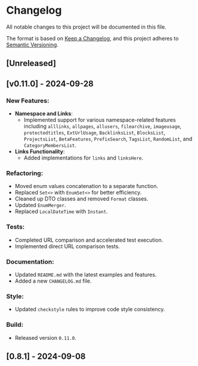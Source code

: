 # Changelog

All notable changes to this project will be documented in this file.

The format is based on [Keep a Changelog](https://keepachangelog.com/en/1.1.0/),
and this project adheres to [Semantic Versioning](https://semver.org/spec/v2.0.0.html).

## [Unreleased]

## [v0.11.0] - 2024-09-28

### New Features:
- **Namespace and Links**:
    - Implemented support for various namespace-related features including `alllinks`, `allpages`, `allusers`, `filearchive`, `imageusage`, `protectedtitles`, `ExtUrlUsage`, `BacklinksList`, `BlocksList`, `ProjectsList`, `BetaFeatures`, `PrefixSearch`, `TagsList`, `RandomList`, and `CategoryMembersList`.
- **Links Functionality**:
    - Added implementations for `links` and `linksHere`.

### Refactoring:
- Moved enum values concatenation to a separate function.
- Replaced `Set<>` with `EnumSet<>` for better efficiency.
- Cleaned up DTO classes and removed `Format` classes.
- Updated `EnumMerger`.
- Replaced `LocalDateTime` with `Instant`.

### Tests:
- Completed URL comparison and accelerated test execution.
- Implemented direct URL comparison tests.

### Documentation:
- Updated `README.md` with the latest examples and features.
- Added a new `CHANGELOG.md` file.

### Style:
- Updated `checkstyle` rules to improve code style consistency.

### Build:
- Released version `0.11.0`.


## [0.8.1] - 2024-09-08
